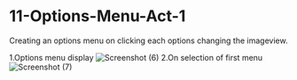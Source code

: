 # 11-Options-Menu-Act-1
Creating an options menu on clicking each options changing the imageview.

1.Options menu display
![Screenshot (6)](https://user-images.githubusercontent.com/122344020/234180378-84c874fa-9b20-4625-a5dd-354298348c62.png)
2.On selection of first menu
![Screenshot (7)](https://user-images.githubusercontent.com/122344020/234180443-9754a20e-7dd7-409e-82eb-ca03ac2caf6f.png)
